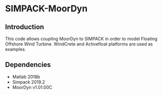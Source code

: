# SIMPACK-MoorDyn
## Introduction
This code allows coupling MoorDyn to SIMPACK in order to model Floating Offshore Wind Turbine. WindCrete and Activefloat platforms are used as examples.


## Dependencies
- Matlab 2018b
- Simpack 2019.2
- MoorDyn v1.01.00C

